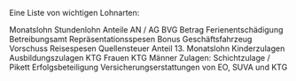 Eine Liste von wichtigen Lohnarten:

Monatslohn
Stundenlohn
Anteile AN / AG
BVG Betrag
Ferienentschädigung
Betreibungsamt
Repräsentationsspesen
Bonus
Geschäftsfahrzeug
Vorschuss
Reisespesen
Quellensteuer
Anteil 13. Monatslohn
Kinderzulagen
Ausbildungszulagen
KTG Frauen
KTG Männer
Zulagen: Schichtzulage / Pikett
Erfolgsbeteiligung
Versicherungserstattungen von EO, SUVA und KTG